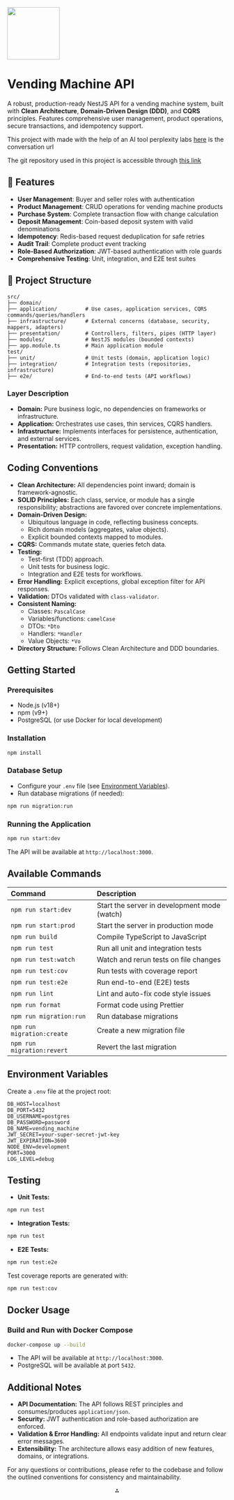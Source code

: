 <img src="https://r2cdn.perplexity.ai/pplx-full-logo-primary-dark%402x.png" class="logo" width="120"/>

# Vending Machine API

A robust, production-ready NestJS API for a vending machine system, built with
**Clean Architecture**, **Domain-Driven Design (DDD)**, and **CQRS** principles.
Features comprehensive user management, product operations, secure transactions,
and idempotency support.

This project with made with the help of an AI tool perplexity labs
[here](https://www.perplexity.ai/search/you-are-tasked-with-generating-2Gy.abkZSPCePWlxagxCNw)
is the conversation url

The git repository used in this project is accessible through
[this link](https://github.com/amreltanawy/vendingMachine)

## 🚀 Features

- **User Management**: Buyer and seller roles with authentication
- **Product Management**: CRUD operations for vending machine products
- **Purchase System**: Complete transaction flow with change calculation
- **Deposit Management**: Coin-based deposit system with valid denominations
- **Idempotency**: Redis-based request deduplication for safe retries
- **Audit Trail**: Complete product event tracking
- **Role-Based Authorization**: JWT-based authentication with role guards
- **Comprehensive Testing**: Unit, integration, and E2E test suites

## 📁 Project Structure

```
src/
├── domain/                
├── application/         # Use cases, application services, CQRS commands/queries/handlers
├── infrastructure/      # External concerns (database, security, mappers, adapters)
├── presentation/        # Controllers, filters, pipes (HTTP layer)
├── modules/             # NestJS modules (bounded contexts)
├── app.module.ts        # Main application module
test/
├── unit/                # Unit tests (domain, application logic)
├── integration/         # Integration tests (repositories, infrastructure)
├── e2e/                 # End-to-end tests (API workflows)
```

### Layer Description

- **Domain:** Pure business logic, no dependencies on frameworks or
  infrastructure.
- **Application:** Orchestrates use cases, thin services, CQRS handlers.
- **Infrastructure:** Implements interfaces for persistence, authentication, and
  external services.
- **Presentation:** HTTP controllers, request validation, exception handling.

## Coding Conventions

- **Clean Architecture:** All dependencies point inward; domain is
  framework-agnostic.
- **SOLID Principles:** Each class, service, or module has a single
  responsibility; abstractions are favored over concrete implementations.
- **Domain-Driven Design:**
  - Ubiquitous language in code, reflecting business concepts.
  - Rich domain models (aggregates, value objects).
  - Explicit bounded contexts mapped to modules.
- **CQRS:** Commands mutate state, queries fetch data.
- **Testing:**
  - Test-first (TDD) approach.
  - Unit tests for business logic.
  - Integration and E2E tests for workflows.
- **Error Handling:** Explicit exceptions, global exception filter for API
  responses.
- **Validation:** DTOs validated with `class-validator`.
- **Consistent Naming:**
  - Classes: `PascalCase`
  - Variables/functions: `camelCase`
  - DTOs: `*Dto`
  - Handlers: `*Handler`
  - Value Objects: `*Vo`
- **Directory Structure:** Follows Clean Architecture and DDD boundaries.

## Getting Started

### Prerequisites

- Node.js (v18+)
- npm (v9+)
- PostgreSQL (or use Docker for local development)

### Installation

```bash
npm install
```

### Database Setup

- Configure your `.env` file (see
  [Environment Variables](#environment-variables)).
- Run database migrations (if needed):

```bash
npm run migration:run
```

### Running the Application

```bash
npm run start:dev
```

The API will be available at `http://localhost:3000`.

## Available Commands

| Command                    | Description                                  |
| :------------------------- | :------------------------------------------- |
| `npm run start:dev`        | Start the server in development mode (watch) |
| `npm run start:prod`       | Start the server in production mode          |
| `npm run build`            | Compile TypeScript to JavaScript             |
| `npm run test`             | Run all unit and integration tests           |
| `npm run test:watch`       | Watch and rerun tests on file changes        |
| `npm run test:cov`         | Run tests with coverage report               |
| `npm run test:e2e`         | Run end-to-end (E2E) tests                   |
| `npm run lint`             | Lint and auto-fix code style issues          |
| `npm run format`           | Format code using Prettier                   |
| `npm run migration:run`    | Run database migrations                      |
| `npm run migration:create` | Create a new migration file                  |
| `npm run migration:revert` | Revert the last migration                    |

## Environment Variables

Create a `.env` file at the project root:

```
DB_HOST=localhost
DB_PORT=5432
DB_USERNAME=postgres
DB_PASSWORD=password
DB_NAME=vending_machine
JWT_SECRET=your-super-secret-jwt-key
JWT_EXPIRATION=3600
NODE_ENV=development
PORT=3000
LOG_LEVEL=debug
```

## Testing

- **Unit Tests:**

```bash
npm run test
```

- **Integration Tests:**

```bash
npm run test
```

- **E2E Tests:**

```bash
npm run test:e2e
```

Test coverage reports are generated with:

```bash
npm run test:cov
```

## Docker Usage

### Build and Run with Docker Compose

```bash
docker-compose up --build
```

- The API will be available at `http://localhost:3000`.
- PostgreSQL will be available at port `5432`.

## Additional Notes

- **API Documentation:** The API follows REST principles and consumes/produces
  `application/json`.
- **Security:** JWT authentication and role-based authorization are enforced.
- **Validation \& Error Handling:** All endpoints validate input and return
  clear error messages.
- **Extensibility:** The architecture allows easy addition of new features,
  domains, or integrations.

For any questions or contributions, please refer to the codebase and follow the
outlined conventions for consistency and maintainability.

<div style="text-align: center">⁂</div>

[^1]: FlapKap-Backend-Challenge.pdf
